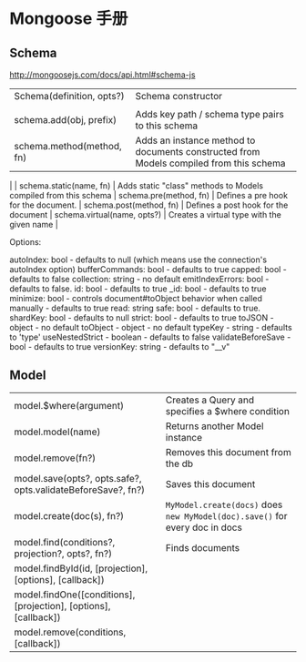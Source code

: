 # Mongoose 手册

## Schema

http://mongoosejs.com/docs/api.html#schema-js

|||
|----------------------------|-------------------------------------------------------------------
| Schema(definition, opts?)  | Schema constructor
|||
| schema.add(obj, prefix)    | Adds key path / schema type pairs to this schema
| schema.method(method, fn)  | Adds an instance method to documents constructed from Models compiled from this schema
| 
| schema.static(name, fn)    | Adds static "class" methods to Models compiled from this schema
| schema.pre(method, fn)     | Defines a pre hook for the document.
| schema.post(method, fn)    | Defines a post hook for the document
| schema.virtual(name, opts?) | Creates a virtual type with the given name
| 

Options:

autoIndex: bool - defaults to null (which means use the connection's autoIndex option)
bufferCommands: bool - defaults to true
capped: bool - defaults to false
collection: string - no default
emitIndexErrors: bool - defaults to false.
id: bool - defaults to true
_id: bool - defaults to true
minimize: bool - controls document#toObject behavior when called manually - defaults to true
read: string
safe: bool - defaults to true.
shardKey: bool - defaults to null
strict: bool - defaults to true
toJSON - object - no default
toObject - object - no default
typeKey - string - defaults to 'type'
useNestedStrict - boolean - defaults to false
validateBeforeSave - bool - defaults to true
versionKey: string - defaults to "__v"

## Model

|||
|----------------------------|-------------------------------------------------------------------
| model.$where(argument)     | Creates a Query and specifies a $where condition
| model.model(name) | Returns another Model instance
| model.remove(fn?) | Removes this document from the db
| model.save(opts?, opts.safe?, opts.validateBeforeSave?, fn?) | Saves this document
| model.create(doc(s), fn?) | `MyModel.create(docs)` does `new MyModel(doc).save()` for every doc in docs
| model.find(conditions?, projection?, opts?, fn?) | Finds documents
| model.findById(id, [projection], [options], [callback])
| model.findOne([conditions], [projection], [options], [callback])
| model.remove(conditions, [callback])












